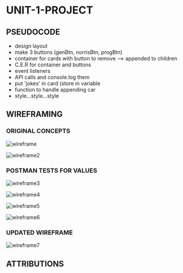 # UNIT-1-PROJECT

## PSEUDOCODE

- design layout
- make 3 buttons (genBtn, norrisBtn, progBtn)
- container for cards with button to remove --> appended to children
- C.E.R for container and buttons
- event listeners
- API calls and console.log them
- put 'jokes' in card (store in variable
- function to handle appending car
- style...style...style

## WIREFRAMING

### ORIGINAL CONCEPTS
![wireframe](css/455B875A-3F11-4F9E-94CA-392505011127_1_105_c.jpeg)

![wireframe2](css/90F40AF5-D120-450A-B40B-F99403820800_1_105_c.jpeg)


### POSTMAN TESTS FOR VALUES
![wireframe3](css/Screen%20Shot%202020-11-16%20at%203.37.09%20PM.png)

![wireframe4](css/Screen%20Shot%202020-11-16%20at%203.37.24%20PM.png)

![wireframe5](css/Screen%20Shot%202020-11-16%20at%203.37.50%20PM.png)

![wireframe6](css/Screen%20Shot%202020-11-16%20at%203.37.59%20PM.png)


### UPDATED WIREFRAME
![wireframe7](css/Giggle%20Gallery.png)

## ATTRIBUTIONS
